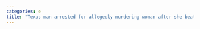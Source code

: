 ```yaml
---
categories: e
title: "Texas man arrested for allegedly murdering woman after she beat him at basketball police"
---
```

